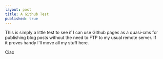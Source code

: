 ```yaml
---
layout: post
title: A Github Test
published: true
---
```


This is simply a little test to see if I can use Github pages as a quasi-cms for publishing blog posts without the need to FTP to my usual remote server. If it proves handy I'll move all my stuff here. 

Ciao
